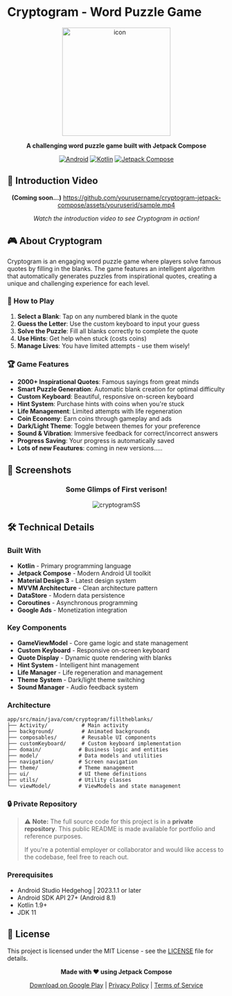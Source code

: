 # Cryptogram - Word Puzzle Game 

<div align="center">
<img width="250" height="250" alt="icon" src="https://github.com/user-attachments/assets/245823d8-1d27-4bff-97e3-9ca0e8ce7c44" />

**A challenging word puzzle game built with Jetpack Compose**

[![Android](https://img.shields.io/badge/Android-API%2027+-green.svg)](https://developer.android.com/about/versions/android-14.0)
[![Kotlin](https://img.shields.io/badge/Kotlin-1.9+-blue.svg)](https://kotlinlang.org/)
[![Jetpack Compose](https://img.shields.io/badge/Jetpack%20Compose-1.5+-orange.svg)](https://developer.android.com/jetpack/compose)

</div>

## 📱 Introduction Video

<div align="center">

**(Coming soon...)**
https://github.com/yourusername/cryptogram-jetpack-compose/assets/youruserid/sample.mp4

*Watch the introduction video to see Cryptogram in action!*

</div>

## 🎮 About Cryptogram

Cryptogram is an engaging word puzzle game where players solve famous quotes by filling in the blanks. The game features an intelligent algorithm that automatically generates puzzles from inspirational quotes, creating a unique and challenging experience for each level.

### 🎯 How to Play

1. **Select a Blank**: Tap on any numbered blank in the quote
2. **Guess the Letter**: Use the custom keyboard to input your guess
3. **Solve the Puzzle**: Fill all blanks correctly to complete the quote
4. **Use Hints**: Get help when stuck (costs coins)
5. **Manage Lives**: You have limited attempts - use them wisely!

### 🏆 Game Features

- **2000+ Inspirational Quotes**: Famous sayings from great minds
- **Smart Puzzle Generation**: Automatic blank creation for optimal difficulty
- **Custom Keyboard**: Beautiful, responsive on-screen keyboard
- **Hint System**: Purchase hints with coins when you're stuck
- **Life Management**: Limited attempts with life regeneration
- **Coin Economy**: Earn coins through gameplay and ads
- **Dark/Light Theme**: Toggle between themes for your preference
- **Sound & Vibration**: Immersive feedback for correct/incorrect answers
- **Progress Saving**: Your progress is automatically saved
- **Lots of new Feautures**: coming in new versions.....

## 📸 Screenshots

<div align="center">

### Some Glimps of First verison!

![cryptogramSS](https://github.com/user-attachments/assets/641f894a-275b-4df1-a1e0-15b8a5bebedc)

</div>

## 🛠️ Technical Details

### Built With

- **Kotlin** - Primary programming language
- **Jetpack Compose** - Modern Android UI toolkit
- **Material Design 3** - Latest design system
- **MVVM Architecture** - Clean architecture pattern
- **DataStore** - Modern data persistence
- **Coroutines** - Asynchronous programming
- **Google Ads** - Monetization integration

### Key Components

- **GameViewModel** - Core game logic and state management
- **Custom Keyboard** - Responsive on-screen keyboard
- **Quote Display** - Dynamic quote rendering with blanks
- **Hint System** - Intelligent hint management
- **Life Manager** - Life regeneration and management
- **Theme System** - Dark/light theme switching
- **Sound Manager** - Audio feedback system

### Architecture

```
app/src/main/java/com/cryptogram/filltheblanks/
├── Activity/           # Main activity
├── background/         # Animated backgrounds
├── composables/        # Reusable UI components
├── customKeyboard/     # Custom keyboard implementation
├── domain/            # Business logic and entities
├── model/             # Data models and utilities
├── navigation/        # Screen navigation
├── theme/             # Theme management
├── ui/                # UI theme definitions
├── utils/             # Utility classes
└── viewModel/         # ViewModels and state management
```

### 🔒 Private Repository

> ⚠️ **Note:** The full source code for this project is in a **private repository**. This public README is made available for portfolio and reference purposes.  
>  
> If you're a potential employer or collaborator and would like access to the codebase, feel free to reach out.



### Prerequisites

- Android Studio Hedgehog | 2023.1.1 or later
- Android SDK API 27+ (Android 8.1)
- Kotlin 1.9+
- JDK 11

## 📝 License

This project is licensed under the MIT License - see the [LICENSE](LICENSE) file for details.
<div align="center">

**Made with ❤️ using Jetpack Compose**

[Download on Google Play](https://play.google.com/store/apps/details?id=com.cryptogram.filltheblanks) | [Privacy Policy](PRIVACY.md) | [Terms of Service](TERMS.md)

</div>
